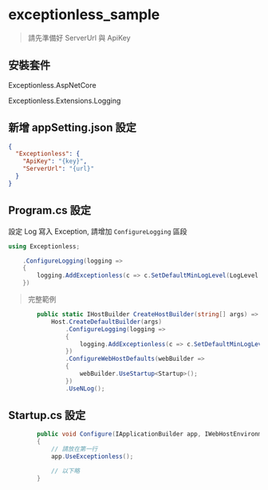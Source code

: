 # exceptionless_sample

> 請先準備好 ServerUrl 與 ApiKey

## 安裝套件

Exceptionless.AspNetCore

Exceptionless.Extensions.Logging

## 新增 appSetting.json 設定

```json
{
  "Exceptionless": {
    "ApiKey": "{key}",
    "ServerUrl": "{url}"
  }
}
```

## Program.cs 設定

設定 Log 寫入 Exception, 請增加 `ConfigureLogging` 區段

```csharp
using Exceptionless;
```

```csharp
    .ConfigureLogging(logging =>
    {
        logging.AddExceptionless(c => c.SetDefaultMinLogLevel(LogLevel.Info));
    })
```

> 完整範例

```csharp             
        public static IHostBuilder CreateHostBuilder(string[] args) =>
            Host.CreateDefaultBuilder(args)
                .ConfigureLogging(logging =>
                {
                    logging.AddExceptionless(c => c.SetDefaultMinLogLevel(LogLevel.Info));
                })
                .ConfigureWebHostDefaults(webBuilder =>
                {
                    webBuilder.UseStartup<Startup>();
                })
                .UseNLog();
```

## Startup.cs 設定

```csharp
        public void Configure(IApplicationBuilder app, IWebHostEnvironment env)
        {
            // 請放在第一行
            app.UseExceptionless();

            // 以下略
        }
```
